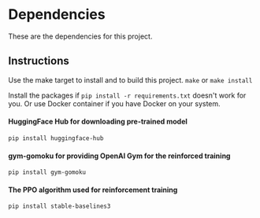 # Dependencies

These are the dependencies for this project.

## Instructions
Use the make target to install and to build this project.
`make` or `make install`

Install the packages if `pip install -r requirements.txt` doesn't work for you.
Or use Docker container if you have Docker on your system.

#### HuggingFace Hub for downloading pre-trained model
`pip install huggingface-hub`

#### gym-gomoku for providing OpenAI Gym for the reinforced training
`pip install gym-gomoku`

#### The PPO algorithm used for reinforcement training
`pip install stable-baselines3`

